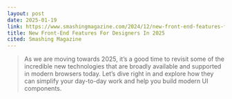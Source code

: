 ```yaml
---
layout: post
date: 2025-01-19
link: https://www.smashingmagazine.com/2024/12/new-front-end-features-for-designers-in-2025/
title: New Front-End Features For Designers In 2025
cited: Smashing Magazine
---
```


> As we are moving towards 2025, it’s a good time to revisit some of the incredible new technologies that are broadly available and supported in modern browsers today. Let’s dive right in and explore how they can simplify your day-to-day work and help you build modern UI components.

